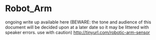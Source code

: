 Robot_Arm
=========
ongoing write up available here (BEWARE: the  tone and audience of this document will be decided upon at a later date so it may be littered with speaker errors. use with caution)
http://tinyurl.com/robotic-arm-sensor
